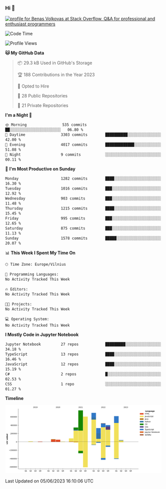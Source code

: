 ### Hi 👋
<a href="https://stackoverflow.com/users/14954249/benas-volkovas"><img src="https://stackoverflow.com/users/flair/14954249.png?theme=dark" width="208" height="58" alt="profile for Benas Volkovas at Stack Overflow, Q&amp;A for professional and enthusiast programmers" title="profile for Benas Volkovas at Stack Overflow, Q&amp;A for professional and enthusiast programmers"></a>

<!--START_SECTION:waka-->
![Code Time](http://img.shields.io/badge/Code%20Time-1%2C456%20hrs%2012%20mins-blue)

![Profile Views](http://img.shields.io/badge/Profile%20Views-0-blue)

**🐱 My GitHub Data** 

> 📦 29.3 kB Used in GitHub's Storage 
 > 
> 🏆 188 Contributions in the Year 2023
 > 
> 💼 Opted to Hire
 > 
> 📜 28 Public Repositories 
 > 
> 🔑 21 Private Repositories 
 > 
**I'm a Night 🦉** 

```text
🌞 Morning                535 commits         ██░░░░░░░░░░░░░░░░░░░░░░░   06.80 % 
🌆 Daytime                3303 commits        ██████████░░░░░░░░░░░░░░░   42.00 % 
🌃 Evening                4017 commits        █████████████░░░░░░░░░░░░   51.08 % 
🌙 Night                  9 commits           ░░░░░░░░░░░░░░░░░░░░░░░░░   00.11 % 
```
📅 **I'm Most Productive on Sunday** 

```text
Monday                   1282 commits        ████░░░░░░░░░░░░░░░░░░░░░   16.30 % 
Tuesday                  1016 commits        ███░░░░░░░░░░░░░░░░░░░░░░   12.92 % 
Wednesday                903 commits         ███░░░░░░░░░░░░░░░░░░░░░░   11.48 % 
Thursday                 1215 commits        ████░░░░░░░░░░░░░░░░░░░░░   15.45 % 
Friday                   995 commits         ███░░░░░░░░░░░░░░░░░░░░░░   12.65 % 
Saturday                 875 commits         ███░░░░░░░░░░░░░░░░░░░░░░   11.13 % 
Sunday                   1578 commits        █████░░░░░░░░░░░░░░░░░░░░   20.07 % 
```


📊 **This Week I Spent My Time On** 

```text
🕑︎ Time Zone: Europe/Vilnius

💬 Programming Languages: 
No Activity Tracked This Week

🔥 Editors: 
No Activity Tracked This Week

🐱‍💻 Projects: 
No Activity Tracked This Week

💻 Operating System: 
No Activity Tracked This Week
```

**I Mostly Code in Jupyter Notebook** 

```text
Jupyter Notebook         27 repos            █████████░░░░░░░░░░░░░░░░   34.18 % 
TypeScript               13 repos            ████░░░░░░░░░░░░░░░░░░░░░   16.46 % 
JavaScript               12 repos            ████░░░░░░░░░░░░░░░░░░░░░   15.19 % 
C#                       2 repos             █░░░░░░░░░░░░░░░░░░░░░░░░   02.53 % 
CSS                      1 repo              ░░░░░░░░░░░░░░░░░░░░░░░░░   01.27 % 
```



**Timeline**

![Lines of Code chart](https://raw.githubusercontent.com/BenasVolkovas/BenasVolkovas/main/assets/bar_graph.png)


 Last Updated on 05/06/2023 16:10:06 UTC
<!--END_SECTION:waka-->
